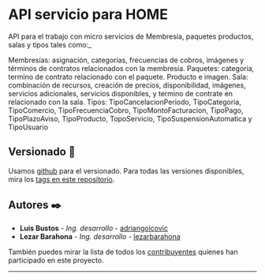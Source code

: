 # API servicio para HOME

API para el trabajo con micro servicios de Membresía, paquetes productos, salas y tipos tales como:_

Membresías: asignación, categorías, frecuencias de cobros, imágenes y términos de contratos relacionados con la membresía.
Paquetes: categoría, termino de contrato relacionado con el paquete.
Producto e imagen.
Sala: combinación de recursos, creación de precios, disponibilidad, imágenes, servicios adicionales, servicios disponibles, y termino de contrate en relacionado con la sala.
Tipos: TipoCancelacionPeriodo, TipoCategoria, TipoComercio, TipoFrecuenciaCobro, TipoMontoFacturacion, TipoPago, TipoPlazoAviso, TipoProducto, TopoServicio, TipoSuspensionAutomatica y TipoUsuario



## Versionado 📌

Usamos [github](https://github.com) para el versionado. Para todas las versiones disponibles, mira los [tags en este repositorio](https://github.com/HomeWorkMx).

## Autores ✒️


* **Luis Bustos** - *Ing. desarrollo* - [adriangoicovic](https://github.com/lbustosbmsoluciones)
* **Lezar Barahona** - *Ing. desarrollo* - [lezarbarahona](https://github.com/lezarbarahona)

También puedes mirar la lista de todos los [contribuyentes](https://github.com/orgs/HomeWorkMx/people) quíenes han participado en este proyecto. 


---